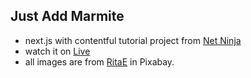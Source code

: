 ## Just Add Marmite

- next.js with contentful tutorial project from [Net Ninja](https://www.youtube.com/playlist?list=PL4cUxeGkcC9jClk8wl1yJcN3Zlrr8YSA1)
- watch it on [Live](https://jam-o9z0yg2a0-cotamor.vercel.app/recipes/asparagus-tart)
- all images are from [RitaE](https://pixabay.com/users/ritae-19628/?utm_source=link-attribution&utm_medium=referral&utm_campaign=image&utm_content=3640553) in Pixabay.
